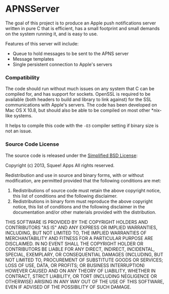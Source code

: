 APNSServer
===========
The goal of this project is to produce an Apple push notifications server written in pure C that is efficient, has a small footprint and small demands on the system running it, and is easy to use.

Features of this server will include:
* Queue to hold messages to be sent to the APNS server
* Message templates
* Single persistent connection to Apple's servers

### Compatibility
The code should run without much issues on any system that C can be compiled for, and has support for sockets. OpenSSL is required to be available (both headers to build and library to link against) for the SSL communications with Apple's servers. The code has been developed on Mac OS X 10.8, but should also be able to be compiled on most other *nix-like systems.

It helps to compile this code with the `-O3` compiler setting if binary size is not an issue.

### Source Code License ###
The source code is released under the [Simplified BSD License](http://opensource.org/licenses/bsd-license.php):

Copyright (c) 2013, Squee! Apps
All rights reserved.

Redistribution and use in source and binary forms, with or without modification, are permitted provided that the following conditions are met:

1. Redistributions of source code must retain the above copyright notice, this list of conditions and the following disclaimer.
2. Redistributions in binary form must reproduce the above copyright notice, this list of conditions and the following disclaimer in the documentation and/or other materials provided with the distribution.

THIS SOFTWARE IS PROVIDED BY THE COPYRIGHT HOLDERS AND CONTRIBUTORS "AS IS" AND ANY EXPRESS OR IMPLIED WARRANTIES, INCLUDING, BUT NOT LIMITED TO, THE IMPLIED WARRANTIES OF MERCHANTABILITY AND FITNESS FOR A PARTICULAR PURPOSE ARE DISCLAIMED. IN NO EVENT SHALL THE COPYRIGHT HOLDER OR CONTRIBUTORS BE LIABLE FOR ANY DIRECT, INDIRECT, INCIDENTAL, SPECIAL, EXEMPLARY, OR CONSEQUENTIAL DAMAGES (INCLUDING, BUT NOT LIMITED TO, PROCUREMENT OF SUBSTITUTE GOODS OR SERVICES; LOSS OF USE, DATA, OR PROFITS; OR BUSINESS INTERRUPTION) HOWEVER CAUSED AND ON ANY THEORY OF LIABILITY, WHETHER IN CONTRACT, STRICT LIABILITY, OR TORT (INCLUDING NEGLIGENCE OR OTHERWISE) ARISING IN ANY WAY OUT OF THE USE OF THIS SOFTWARE, EVEN IF ADVISED OF THE POSSIBILITY OF SUCH DAMAGE.
